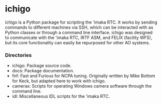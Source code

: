 # ichigo

ichigo is a Python package for scripting the 'imaka RTC. It works by sending commands to different machines via SSH, which can be interacted with as Python classes or through a command line interface. ichigo was designed to communicate with the 'imaka RTC, IRTF ASM, and FELIX (facility WFS), but its core functionality can easily be repurposed for other AO systems.

### Directories

* ichigo: Package source code.
* docs: Package documentation.
* fnf: Fast and Furious for NCPA tuning. Originally written by Mike Bottom for Keck, but adapted here to work with ichigo.
* cameras: Scripts for operating Windows camera software through the command line.
* idl: Miscellaneous IDL scripts for the 'imaka RTC.